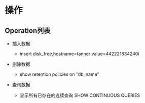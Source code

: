 # 操作
## Operation列表
- 插入数据
    - insert disk_free,hostname=tanner value=442221834240i

- 删除数据
    - show retention policies on "db_name"

- 查询数据     
    - 显示所有已存在的连续查询 SHOW CONTINUOUS QUERIES    
